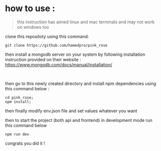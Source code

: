 # how to use :
> this instruction has aimed linux and mac terminals and may not work on windows too 

clone this repositoty using this command:
```
git clone https://github.com/hamedpro/pink_rose
```

then install a mongodb server on your system by following installation instruction provided on their website :
https://www.mongodb.com/docs/manual/installation/
 
<br />

then go to this newly created directory and install npm dependencies using this command below :

```
cd pink_rose;
npm install;
```
then finally modify env.json file and set values whatever you want

then to start the project (both api and frontend) in development mode run this command below 

```
npm run dev
```

congrats you did it !